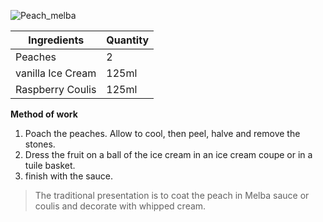 ![Peach_melba](resource:assets/images/hot_cold_desserts/peach_melba.png)

|Ingredients|Quantity|
|----------|---------|
|Peaches|2|
|vanilla Ice Cream|125ml|
|Raspberry Coulis|125ml|


**Method of work**
1. Poach the peaches. Allow to cool, then peel, halve and remove the stones.
2. Dress the fruit on a ball of the ice cream in an ice cream coupe or in a tuile basket.
3. finish with the sauce.

>The traditional presentation is to coat the peach in Melba sauce or coulis and decorate with whipped cream.
